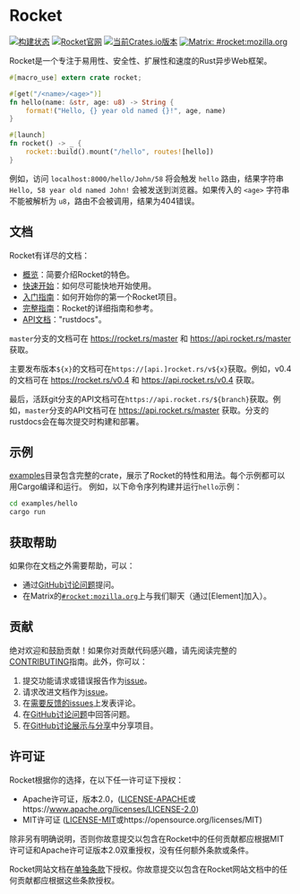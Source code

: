 # Rocket

[![构建状态](https://github.com/rwf2/Rocket/workflows/CI/badge.svg)](https://github.com/rwf2/Rocket/actions)
[![Rocket官网](https://img.shields.io/badge/web-rocket.rs-red.svg?style=flat&label=https&colorB=d33847)](https://rocket.rs)
[![当前Crates.io版本](https://img.shields.io/crates/v/rocket.svg)](https://crates.io/crates/rocket)
[![Matrix: #rocket:mozilla.org](https://img.shields.io/badge/style-%23rocket:mozilla.org-blue.svg?style=flat&label=[m])](https://chat.mozilla.org/#/room/#rocket:mozilla.org)

Rocket是一个专注于易用性、安全性、扩展性和速度的Rust异步Web框架。

```rust
#[macro_use] extern crate rocket;

#[get("/<name>/<age>")]
fn hello(name: &str, age: u8) -> String {
    format!("Hello, {} year old named {}!", age, name)
}

#[launch]
fn rocket() -> _ {
    rocket::build().mount("/hello", routes![hello])
}
```

例如，访问 `localhost:8000/hello/John/58` 将会触发 `hello` 路由，结果字符串 `Hello, 58 year old named John!` 会被发送到浏览器。如果传入的 `<age>` 字符串不能被解析为 `u8`，路由不会被调用，结果为404错误。

## 文档

Rocket有详尽的文档：

  * [概览]：简要介绍Rocket的特色。
  * [快速开始]：如何尽可能快地开始使用。
  * [入门指南]：如何开始你的第一个Rocket项目。
  * [完整指南]：Rocket的详细指南和参考。
  * [API文档]："rustdocs"。

[快速开始]: https://rocket.rs/guide/quickstart
[入门指南]: https://rocket.rs/guide/getting-started
[概览]: https://rocket.rs/overview/
[完整指南]: https://rocket.rs/guide/
[API文档]: https://api.rocket.rs

`master`分支的文档可在 https://rocket.rs/master 和 https://api.rocket.rs/master 获取。

主要发布版本`${x}`的文档可在`https://[api.]rocket.rs/v${x}`获取。例如，v0.4的文档可在
https://rocket.rs/v0.4 和 https://api.rocket.rs/v0.4 获取。

最后，活跃git分支的API文档可在`https://api.rocket.rs/${branch}`获取。例如，`master`分支的API文档可在 https://api.rocket.rs/master 获取。分支的rustdocs会在每次提交时构建和部署。

## 示例

[examples](examples#readme)目录包含完整的crate，展示了Rocket的特性和用法。每个示例都可以用Cargo编译和运行。
例如，以下命令序列构建并运行`hello`示例：

```sh
cd examples/hello
cargo run
```

## 获取帮助

如果你在文档之外需要帮助，可以：

  * 通过[GitHub讨论问题]提问。
  * 在Matrix的[`#rocket:mozilla.org`]上与我们聊天（通过[Element]加入）。

[`#rocket:mozilla.org`]: https://chat.mozilla.org/#/room/#rocket:mozilla.org
[通过Element]: https://chat.mozilla.org/#/room/#rocket:mozilla.org
[GitHub讨论问题]: https://github.com/rwf2/Rocket/discussions/categories/questions

## 贡献

绝对欢迎和鼓励贡献！如果你对贡献代码感兴趣，请先阅读完整的[CONTRIBUTING]指南。此外，你可以：

  1. 提交功能请求或错误报告作为[issue]。
  2. 请求改进文档作为[issue]。
  3. 在[需要反馈的issues]上发表评论。
  4. 在[GitHub讨论问题]中回答问题。
  5. 在[GitHub讨论展示与分享]中分享项目。

[issue]: https://github.com/rwf2/Rocket/issues
[需要反馈的issues]: https://github.com/rwf2/Rocket/issues?q=is%3Aissue+is%3Aopen+label%3A%22feedback+wanted%22
[pull requests]: https://github.com/rwf2/Rocket/pulls
[CONTRIBUTING]: CONTRIBUTING.md
[GitHub讨论展示与分享]: https://github.com/rwf2/Rocket/discussions/categories/show-tell

## 许可证

Rocket根据你的选择，在以下任一许可证下授权：

 * Apache许可证，版本2.0，([LICENSE-APACHE](LICENSE-APACHE)或https://www.apache.org/licenses/LICENSE-2.0)
 * MIT许可证 ([LICENSE-MIT](LICENSE-MIT)或https://opensource.org/licenses/MIT)

除非另有明确说明，否则你故意提交以包含在Rocket中的任何贡献都应根据MIT许可证和Apache许可证版本2.0双重授权，没有任何额外条款或条件。

Rocket网站文档在[单独条款](docs/LICENSE)下授权。你故意提交以包含在Rocket网站文档中的任何贡献都应根据这些条款授权。
